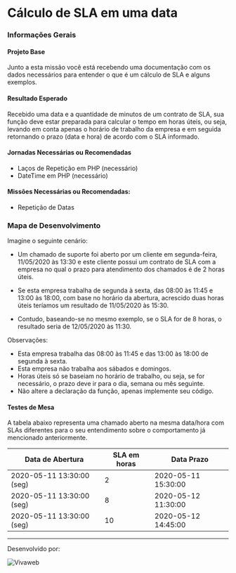 # Cálculo de SLA em uma data

### Informações Gerais

#### Projeto Base
Junto a esta missão você está recebendo uma documentação com os dados necessários
para entender o que é um cálculo de SLA e alguns exemplos.  

#### Resultado Esperado
Recebido uma data e a quantidade de minutos de um contrato de SLA,
sua função deve estar preparada para calcular o tempo em horas úteis,
ou seja, levando em conta apenas o horário de trabalho da empresa
e em seguida retornando o prazo (data e hora) de acordo com o SLA informado.

#### Jornadas Necessárias ou Recomendadas
- Laços de Repetição em PHP (necessário)
- DateTime em PHP (necessário)

#### Missões Necessárias ou Recomendadas:
- Repetição de Datas

### Mapa de Desenvolvimento

Imagine o seguinte cenário:

- Um chamado de suporte foi aberto por um cliente em segunda-feira, 11/05/2020 às 13:30
e este cliente possui um contrato de SLA com a empresa no qual o prazo para 
atendimento dos chamados é de 2 horas úteis.

- Se esta empresa trabalha de segunda à sexta, das 08:00 às 11:45 e 13:00 às 18:00,
com base no horário da abertura, acrescido duas horas úteis teríamos um resultado
de 11/05/2020 às 15:30.

- Contudo, baseando-se no mesmo exemplo, se o SLA for de 8 horas, o resultado
seria de 12/05/2020 às 11:30.

Observações:
- Esta empresa trabalha das 08:00 às 11:45 e das 13:00 às 18:00 de segunda à sexta.
- Esta empresa não trabalha aos sábados e domingos.
- Horas úteis só se baseiam no horário de trabalho, ou seja, se for necessário, o prazo 
deve ir para o dia, semana ou mês seguinte.
- Não altere a declaração da função, apenas implemente seu código.

#### Testes de Mesa

A tabela abaixo representa uma chamado aberto na mesma data/hora
com SLAs diferentes para o seu entendimento sobre o comportamento
já mencionado anteriormente.

| Data de Abertura | SLA em horas | Data Prazo |
|------------------|--------------|------------|
2020-05-11 13:30:00 (seg) |  2 | 2020-05-11 15:30:00
2020-05-11 13:30:00 (seg) |  8 | 2020-05-12 11:30:00
2020-05-11 13:30:00 (seg) | 10 | 2020-05-12 14:45:00

---
Desenvolvido por:

![Vivaweb](https://avatars2.githubusercontent.com/u/6058802?s=200&v=4)
